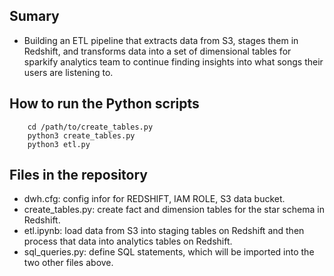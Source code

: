  ## Sumary
 - Building an ETL pipeline that extracts data from S3, stages them in Redshift, and transforms data into a set of dimensional tables for sparkify analytics team to continue finding insights into what songs their users are listening to.


## How to run the Python scripts
```
    cd /path/to/create_tables.py
    python3 create_tables.py
    python3 etl.py

```

## Files in the repository
- dwh.cfg: config infor for REDSHIFT, IAM ROLE, S3 data bucket.
- create_tables.py: create fact and dimension tables for the star schema in Redshift.
- etl.ipynb: load data from S3 into staging tables on Redshift and then process that data into analytics tables on Redshift.
- sql_queries.py: define SQL statements, which will be imported into the two other files above.

